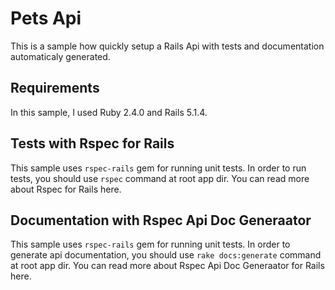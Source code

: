 # Pets Api

This is a sample how quickly setup a Rails Api with tests and documentation automaticaly generated.

## Requirements
In this sample, I used Ruby 2.4.0 and Rails 5.1.4.

## Tests with Rspec for Rails
This sample uses `rspec-rails` gem for running unit tests. 
In order to run tests, you should use `rspec` command at root app dir. 
You can read more about Rspec for Rails here.

## Documentation with Rspec Api Doc Generaator
This sample uses `rspec-rails` gem for running unit tests. 
In order to generate api documentation, you should use `rake docs:generate` command at root app dir. 
You can read more about Rspec Api Doc Generaator for Rails here.
